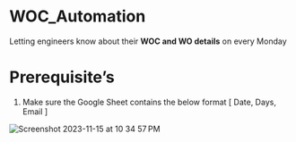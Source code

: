 # WOC_Automation
Letting engineers know about their **WOC and WO details** on every Monday


Prerequisite’s 
===============

1) Make sure the Google Sheet contains the below format [ Date, Days, Email ]

![Screenshot 2023-11-15 at 10 34 57 PM](https://github.com/Surenu1248/WOC_Automation/assets/31179719/483eb6b0-b55a-49e0-bd03-2d9ea620ad6d)


